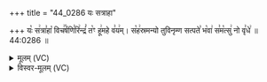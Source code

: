 +++
title = "44_0286 यः सत्राहा"

+++
यः꣡ स꣢त्रा꣣हा꣡ विच꣢꣯र्षणि꣣रि꣢न्द्रं꣣ त꣡ꣳ हू꣢महे व꣣य꣢म्। स꣡ह꣢स्रमन्यो तुविनृम्ण सत्पते꣣ भ꣡वा꣢ स꣣म꣡त्सु꣢ नो वृ꣣धे꣢ ॥ 44:0286 ॥

<details><summary>मूलम् (VC)</summary>

यः꣡ स꣢त्रा꣣हा꣡ विच꣢꣯र्षणि꣣रि꣢न्द्रं꣣ त꣡ꣳ हूम꣢हे व꣣य꣢म् । स꣡ह꣢स्रमन्यो तुविनृम्ण सत्पते꣣ भ꣡वा꣢ स꣣म꣡त्सु꣢ नो वृ꣣धे꣢ ॥२८६॥
</details>

<details><summary>विस्वर-मूलम् (VC)</summary>

यः सत्राहा विचर्षणिरिन्द्रं तꣳ हूमहे वयम् । सहस्रमन्यो तुविनृम्ण सत्पते भवा समत्सु नो वृधे ॥२८६॥
</details>